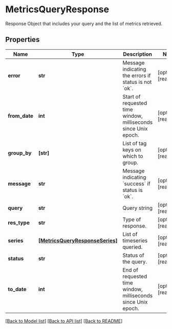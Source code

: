 # MetricsQueryResponse

Response Object that includes your query and the list of metrics retrieved.
## Properties
Name | Type | Description | Notes
------------ | ------------- | ------------- | -------------
**error** | **str** | Message indicating the errors if status is not &#x60;ok&#x60;. | [optional] [readonly] 
**from_date** | **int** | Start of requested time window, milliseconds since Unix epoch. | [optional] [readonly] 
**group_by** | **[str]** | List of tag keys on which to group. | [optional] [readonly] 
**message** | **str** | Message indicating &#x60;success&#x60; if status is &#x60;ok&#x60;. | [optional] [readonly] 
**query** | **str** | Query string | [optional] [readonly] 
**res_type** | **str** | Type of response. | [optional] [readonly] 
**series** | [**[MetricsQueryResponseSeries]**](MetricsQueryResponseSeries.md) | List of timeseries queried. | [optional] [readonly] 
**status** | **str** | Status of the query. | [optional] [readonly] 
**to_date** | **int** | End of requested time window, milliseconds since Unix epoch. | [optional] [readonly] 

[[Back to Model list]](README.md#documentation-for-models) [[Back to API list]](README.md#documentation-for-api-endpoints) [[Back to README]](README.md)


